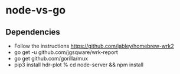 # node-vs-go

## Dependencies

* Follow the instructions https://github.com/jabley/homebrew-wrk2
* go get -u github.com/jgsqware/wrk-report
* go get github.com/gorilla/mux
* pip3 install hdr-plot
% cd node-server && npm install
